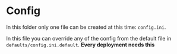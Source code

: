 # Config

In this folder only one file can be created at this time: `config.ini`.

In this file you can override any of the config from the default file in `defaults/config.ini.default`. **Every deployment needs this**